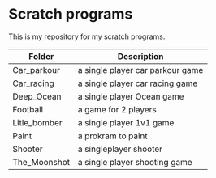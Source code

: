 # Scratch programs

This is my repository for my scratch programs.

| Folder | Description |
| --- | --- |
| Car_parkour | a single player car parkour game
| Car_racing | a single player car racing game 
| Deep_Ocean | a single player Ocean game
| Football | a game for 2 players
| Litle_bomber | a single player 1v1 game
| Paint | a prokram to paint
| Shooter | a singleplayer shooter
| The_Moonshot | a single player shooting game



